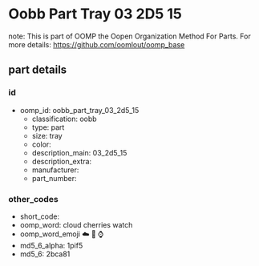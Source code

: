 # Oobb Part Tray 03 2D5 15  

note: This is part of OOMP the Oopen Organization Method For Parts. For more details: https://github.com/oomlout/oomp_base

##  part details





### id
* oomp_id: oobb_part_tray_03_2d5_15
  * classification: oobb
  * type: part
  * size: tray
  * color: 
  * description_main: 03_2d5_15
  * description_extra: 
  * manufacturer: 
  * part_number: 

### other_codes
* short_code: 
* oomp_word: cloud cherries watch
* oomp_word_emoji :cloud: :cherries: :watch:
* md5_6_alpha: 1pif5
* md5_6: 2bca81